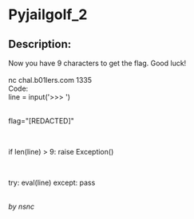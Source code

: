 
# Pyjailgolf_2
## Description:
<div class="challenge-description">Now you have 9 characters to get the flag. Good luck!<br/>
<br/>
nc chal.b01lers.com 1335<br/>
<div class="bbcode_code">
<div class="bbcode_code_head">Code:</div>
<div class="bbcode_code_body" style="white-space:pre">line = input('&gt;&gt;&gt; ')

flag="[REDACTED]"

if len(line) &gt; 9:
    raise Exception()

try:
    eval(line)
except:
    pass</div>
</div>
<br/>
<i>by nsnc</i></div>

